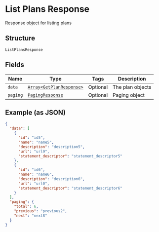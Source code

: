 
# List Plans Response

Response object for listing plans

## Structure

`ListPlansResponse`

## Fields

| Name | Type | Tags | Description |
|  --- | --- | --- | --- |
| `data` | [`Array<GetPlanResponse>`](../../doc/models/get-plan-response.md) | Optional | The plan objects |
| `paging` | [`PagingResponse`](../../doc/models/paging-response.md) | Optional | Paging object |

## Example (as JSON)

```json
{
  "data": [
    {
      "id": "id5",
      "name": "name5",
      "description": "description5",
      "url": "url9",
      "statement_descriptor": "statement_descriptor5"
    },
    {
      "id": "id6",
      "name": "name6",
      "description": "description6",
      "url": "url0",
      "statement_descriptor": "statement_descriptor6"
    }
  ],
  "paging": {
    "total": 6,
    "previous": "previous2",
    "next": "next8"
  }
}
```


